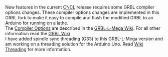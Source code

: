 New features in the current [CNCL](https://www.microsoft.com/store/apps/9P42TB5T697H) release requires some GRBL compiler options changes. These compiler options changes are implemented in this GRBL fork to make it easy to compile and flash the modified GRBL to an Arduino for running on a lathe.  
The [Compiler Options](https://github.com/HuubBuis/grbl-L-Mega/wiki/Changed-Compiler-options) are described in the [GRBL-L-Mega Wiki](https://github.com/HuubBuis/grbl-L-Mega/wiki). For all other information read the [GRBL Wiki](https://github.com/gnea/grbl/wiki)  
I have added spindle sync threading (G33) to this GRBL-L-Mega version and am working on a threading solution for the Arduino Uno. Read [Wiki Threading](https://github.com/HuubBuis/grbl-L-Mega/wiki/Threading) for more information.
